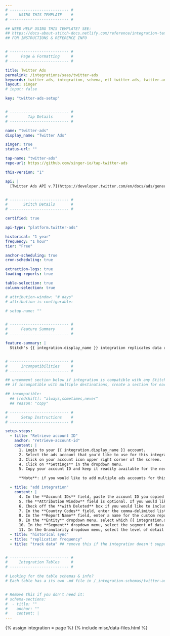 ```yaml
---
# -------------------------- #
#     USING THIS TEMPLATE    #
# -------------------------- #

## NEED HELP USING THIS TEMPLATE? SEE:
## https://docs-about-stitch-docs.netlify.com/reference/integration-templates/saas/
## FOR INSTRUCTIONS & REFERENCE INFO


# -------------------------- #
#      Page & Formatting     #
# -------------------------- #

title: Twitter Ads
permalink: /integrations/saas/twitter-ads
keywords: twitter-ads, integration, schema, etl twitter-ads, twitter-ads etl, twitter-ads schema
layout: singer
# input: false

key: "twitter-ads-setup"


# -------------------------- #
#         Tap Details        #
# -------------------------- #

name: "twitter-ads"
display_name: "Twitter Ads"

singer: true
status-url: ""

tap-name: "twitter-ads"
repo-url: https://github.com/singer-io/tap-twitter-ads

this-version: "1"

api: |
  [Twitter Ads API v.7](https://developer.twitter.com/en/docs/ads/general/overview){:target="new"}


# -------------------------- #
#       Stitch Details       #
# -------------------------- #

certified: true

api-type: "platform.twitter-ads"

historical: "1 year"
frequency: "1 hour"
tier: "Free"

anchor-scheduling: true
cron-scheduling: true

extraction-logs: true
loading-reports: true

table-selection: true
column-selection: true

# attribution-window: "# days"
# attribution-is-configurable: 

# setup-name: ""


# -------------------------- #
#      Feature Summary       #
# -------------------------- #

feature-summary: |
  Stitch's {{ integration.display_name }} integration replicates data using the {{ integration.api | flatify | strip }}. Refer to the [Schema](#schema) section for a list of objects available for replication.


# -------------------------- #
#      Incompatibilities     #
# -------------------------- #

## uncomment section below if integration is compatible with any Stitch destinations
## if incompatible with multiple destinations, create a section for each destination

## incompatible:
  ## [redshift]: "always,sometimes,never"
  ## reason: "copy" 

# -------------------------- #
#      Setup Instructions    #
# -------------------------- #

setup-steps:
  - title: "Retrieve account ID"
    anchor: "retrieve-account-id"
    content: |
      1. Login to your {{ integration.display_name }} account.
      2. Select the ads account that you'd like to use for this integration.
      3. Click on your account icon upper right corner of the screen.
      4. Click on **Settings** in the dropdown menu.
      5. Copy your account ID and keep it readily available for the next step.

      **Note**: if you would like to add multiple ads accounts for this integration, repeat the above steps for each account.

  - title: "add integration"
    content: |
      4. In the **Account IDs** field, paste the account ID you copied from [step 1](#retrieve-account-id). If you're adding multiple accounts IDs, paste them all in the same field, comma-delimited.
      5. The **Attribution Window** field is optional. If you would like to replicate data for only a certain amount of days at a time, add the number of days into the field. Whatever number you enter into the field is how many days worth of historical data that will be replicated.
      6. Check off the **with Deleted** box if you would like to include the records that were deleted due to falling outside of the attribution Window.
      7. In the **Country Codes** field, enter the comma-delimited list of ISO 2-letter country codes for targeting and segmenttation in your {{ integration.display_name }}.
      8. In the **Report Name** field, enter a name for the custom report you want to create.
      9. In the **Entity** dropdown menu, select which {{ integration.display_name }} object you want the integration to source data from for your custom report. Refer to the [{{ integration.display_name }} developer docs](https://developer.twitter.com/en/docs/tutorials/ads-api-hierarchy-terminology){:target="new"} for more information on entities.
      10. In the **Segment** dropdown menu, select the segment of data you want in your custom report.
      11. In the Granularity dropdown menu, select the level of detail you want in the report.
  - title: "historical sync"
  - title: "replication frequency"
  - title: "track data" ## remove this if the integration doesn't support at least table selection


# -------------------------- #
#     Integration Tables     #
# -------------------------- #

# Looking for the table schemas & info?
# Each table has a its own .md file in /_integration-schemas/twitter-ads


# Remove this if you don't need it:
# schema-sections:
#  - title: ""
#    anchor: ""
#    content: |
---
```

{% assign integration = page %}
{% include misc/data-files.html %}